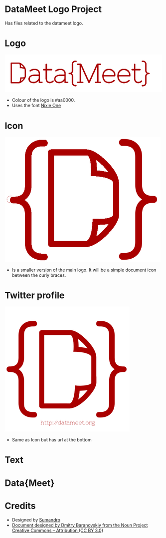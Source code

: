 DataMeet Logo Project
====
Has files related to the datameet logo.


Logo
====
![DataMeet Logo](https://raw.githubusercontent.com/datameet/logo/master/datameet_logo_v.1.2.png)
- Colour of the logo is #aa0000.
- Uses the font [Nixie One](http://www.google.com/fonts/specimen/Nixie+One)


Icon
=====
![DataMeet Icon](https://raw.githubusercontent.com/datameet/logo/master/datameet_icon_v.1.2.png)
- Is a smaller version of the main logo. It will be a simple document icon between the curly braces.

Twitter profile
================
![DataMeet Icon](https://raw.githubusercontent.com/datameet/logo/master/datameet_logo_twitter_url.png)
- Same as Icon but has url at the bottom

Text
====

Data{Meet}
==========


Credits
=======
- Designed by [Sumandro](http://ajantriks.net/)
- [Document designed by Dmitry Baranovskiy from the Noun Project Creative Commons – Attribution (CC BY 3.0)](http://thenounproject.com/term/document/5034/)


